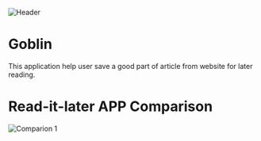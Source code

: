 ![Header](https://github.com/yra99ary/Goblin/blob/master/doc/Header.png)
# Goblin
This application help user save a good part of article from website for later reading.

# Read-it-later APP Comparison
![Comparion]()
1
